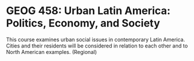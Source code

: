 # GEOG 458: Urban Latin America: Politics, Economy, and Society

This course examines urban social issues in contemporary Latin America. Cities and their residents will be considered in relation to each other and to North American examples. (Regional)